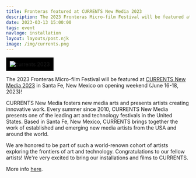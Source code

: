 ```yaml
---
title: Fronteras featured at CURRENTS New Media 2023
description: The 2023 Fronteras Micro-film Festival will be featured at CURRENTS New Media 2023!
date: 2023-03-13 15:00:00
tags: event
navlogo: installation
layout: layouts/post.njk
image: /img/currents.png
---
```


<img src="/img/currents.png" alt="currents 2023" class="post-hero" style="background: black; padding: 10px;">

The 2023 Fronteras Micro-film Festival will be featured at [CURRENTS New Media 2023](https://currentsnewmedia.org/festivals/currents-new-media-2023/) in Santa Fe, New Mexico on opening weekend (June 16-18, 2023)!

CURRENTS New Media fosters new media arts and presents artists creating innovative work. Every summer since 2010, CURRENTS New Media presents one of the leading art and technology festivals in the United States. Based in Santa Fe, New Mexico, CURRENTS brings together the work of established and emerging new media artists from the USA and around the world.

We are honored to be part of such a world-renown cohort of artists exploring the frontiers of art and technology. Congratulations to our fellow artists! We're very excited to bring our installations and films to CURRENTS.

More info [here](https://currentsnewmedia.org/work/2023-fronteras-micro-film-festival/).